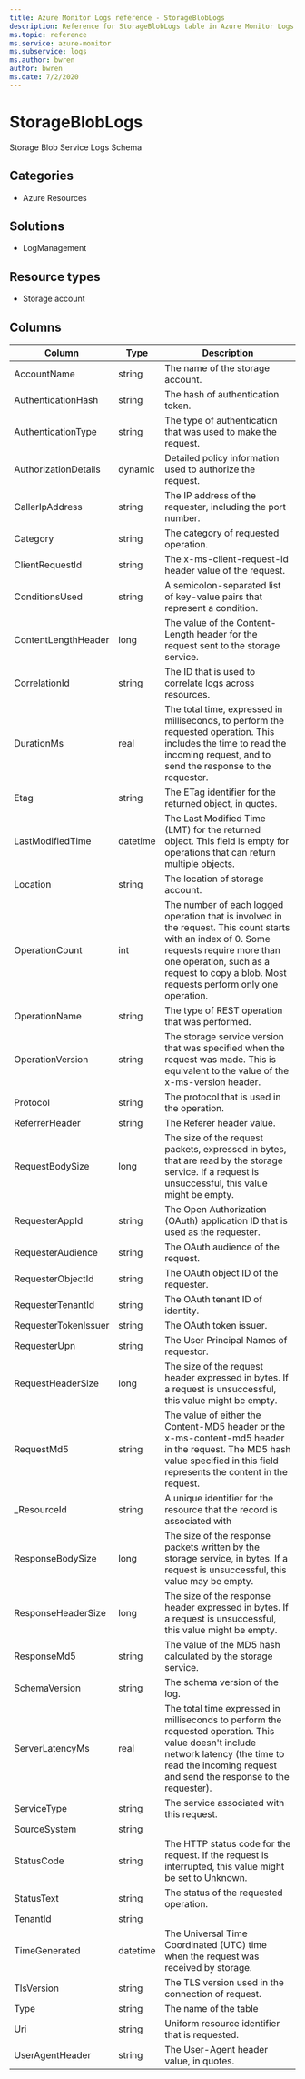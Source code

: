 ```yaml
---
title: Azure Monitor Logs reference - StorageBlobLogs
description: Reference for StorageBlobLogs table in Azure Monitor Logs.
ms.topic: reference
ms.service: azure-monitor
ms.subservice: logs
ms.author: bwren
author: bwren
ms.date: 7/2/2020
---
```


# StorageBlobLogs

 Storage Blob Service Logs Schema

## Categories

- Azure Resources
## Solutions

- LogManagement
## Resource types

- Storage account




## Columns

|Column|Type|Description|
|---|---|---|
|AccountName|string|The name of the storage account.|
|AuthenticationHash|string|The hash of authentication token.|
|AuthenticationType|string|The type of authentication that was used to make the request.|
|AuthorizationDetails|dynamic|Detailed policy information used to authorize the request.|
|CallerIpAddress|string|The IP address of the requester, including the port number.|
|Category|string|The category of requested operation.|
|ClientRequestId|string|The x-ms-client-request-id header value of the request.|
|ConditionsUsed|string|A semicolon-separated list of key-value pairs that represent a condition.|
|ContentLengthHeader|long|The value of the Content-Length header for the request sent to the storage service.|
|CorrelationId|string|The ID that is used to correlate logs across resources.|
|DurationMs|real|The total time, expressed in milliseconds, to perform the requested operation. This includes the time to read the incoming request, and to send the response to the requester.|
|Etag|string|The ETag identifier for the returned object, in quotes.|
|LastModifiedTime|datetime|The Last Modified Time (LMT) for the returned object. This field is empty for operations that can return multiple objects.|
|Location|string|The location of storage account.|
|OperationCount|int|The number of each logged operation that is involved in the request. This count starts with an index of 0. Some requests require more than one operation, such as a request to copy a blob. Most requests perform only one operation.|
|OperationName|string|The type of REST operation that was performed.|
|OperationVersion|string|The storage service version that was specified when the request was made. This is equivalent to the value of the x-ms-version header.|
|Protocol|string|The protocol that is used in the operation.|
|ReferrerHeader|string|The Referer header value.|
|RequestBodySize|long|The size of the request packets, expressed in bytes, that are read by the storage service. If a request is unsuccessful, this value might be empty.|
|RequesterAppId|string|The Open Authorization (OAuth) application ID that is used as the requester.|
|RequesterAudience|string|The OAuth audience of the request.|
|RequesterObjectId|string|The OAuth object ID of the requester.|
|RequesterTenantId|string|The OAuth tenant ID of identity.|
|RequesterTokenIssuer|string|The OAuth token issuer.|
|RequesterUpn|string|The User Principal Names of requestor.|
|RequestHeaderSize|long|The size of the request header expressed in bytes. If a request is unsuccessful, this value might be empty.|
|RequestMd5|string|The value of either the Content-MD5 header or the x-ms-content-md5 header in the request. The MD5 hash value specified in this field represents the content in the request.|
|_ResourceId|string|A unique identifier for the resource that the record is associated with|
|ResponseBodySize|long|The size of the response packets written by the storage service, in bytes. If a request is unsuccessful, this value may be empty.|
|ResponseHeaderSize|long|The size of the response header expressed in bytes. If a request is unsuccessful, this value might be empty.|
|ResponseMd5|string|The value of the MD5 hash calculated by the storage service.|
|SchemaVersion|string|The schema version of the log.|
|ServerLatencyMs|real|The total time expressed in milliseconds to perform the requested operation. This value doesn't include network latency (the time to read the incoming request and send the response to the requester).|
|ServiceType|string|The service associated with this request.|
|SourceSystem|string||
|StatusCode|string|The HTTP status code for the request. If the request is interrupted, this value might be set to Unknown.|
|StatusText|string|The status of the requested operation.|
|TenantId|string||
|TimeGenerated|datetime|The Universal Time Coordinated (UTC) time when the request was received by storage.|
|TlsVersion|string|The TLS version used in the connection of request.|
|Type|string|The name of the table|
|Uri|string|Uniform resource identifier that is requested.|
|UserAgentHeader|string|The User-Agent header value, in quotes.|
